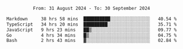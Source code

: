 <div align="center">
<p style="text-align: center;">
<!--START_SECTION:waka-->

```txt
From: 31 August 2024 - To: 30 September 2024

Markdown     38 hrs 58 mins  ██████████░░░░░░░░░░░░░░░   40.54 %
TypeScript   34 hrs 20 mins  █████████░░░░░░░░░░░░░░░░   35.71 %
JavaScript   9 hrs 23 mins   ██▒░░░░░░░░░░░░░░░░░░░░░░   09.77 %
Go           4 hrs 34 mins   █▒░░░░░░░░░░░░░░░░░░░░░░░   04.75 %
Bash         2 hrs 43 mins   ▓░░░░░░░░░░░░░░░░░░░░░░░░   02.84 %
```

<!--END_SECTION:waka-->
</p>
</div>
